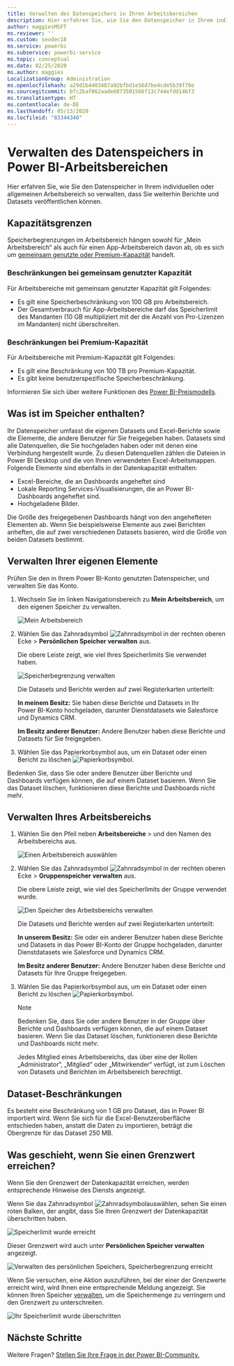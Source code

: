 ```yaml
---
title: Verwalten des Datenspeichers in Ihren Arbeitsbereichen
description: Hier erfahren Sie, wie Sie den Datenspeicher in Ihrem individuellen oder allgemeinen Arbeitsbereich verwalten, um sicherzustellen, dass Sie weiterhin Berichte und Datasets veröffentlichen können.
author: maggiesMSFT
ms.reviewer: ''
ms.custom: seodec18
ms.service: powerbi
ms.subservice: powerbi-service
ms.topic: conceptual
ms.date: 02/25/2020
ms.author: maggies
LocalizationGroup: Administration
ms.openlocfilehash: a29d1b4403487a92bfbd1e56d7be4cde5b39f70e
ms.sourcegitcommit: bfc2baf862aade6873501566f13c744efdd146f3
ms.translationtype: HT
ms.contentlocale: de-DE
ms.lasthandoff: 05/13/2020
ms.locfileid: "83344340"
---
```

# <a name="manage-data-storage-in-power-bi-workspaces"></a>Verwalten des Datenspeichers in Power BI-Arbeitsbereichen

Hier erfahren Sie, wie Sie den Datenspeicher in Ihrem individuellen oder allgemeinen Arbeitsbereich so verwalten, dass Sie weiterhin Berichte und Datasets veröffentlichen können.

## <a name="capacity-limits"></a>Kapazitätsgrenzen

Speicherbegrenzungen im Arbeitsbereich hängen sowohl für „Mein Arbeitsbereich“ als auch für einen App-Arbeitsbereich davon ab, ob es sich um [gemeinsam genutzte oder Premium-Kapazität](../fundamentals/service-basic-concepts.md#capacities) handelt.

### <a name="shared-capacity-limits"></a>Beschränkungen bei gemeinsam genutzter Kapazität
Für Arbeitsbereiche mit gemeinsam genutzter Kapazität gilt Folgendes: 

- Es gilt eine Speicherbeschränkung von 100 GB pro Arbeitsbereich.
- Der Gesamtverbrauch für App-Arbeitsbereiche darf das Speicherlimit des Mandanten (10 GB multipliziert mit der die Anzahl von Pro-Lizenzen im Mandanten) nicht überschreiten.

### <a name="premium-capacity-limits"></a>Beschränkungen bei Premium-Kapazität
Für Arbeitsbereiche mit Premium-Kapazität gilt Folgendes:
- Es gilt eine Beschränkung von 100 TB pro Premium-Kapazität.
- Es gibt keine benutzerspezifische Speicherbeschränkung.

Informieren Sie sich über weitere Funktionen des [Power BI-Preismodells](https://powerbi.microsoft.com/pricing).

## <a name="whats-included-in-storage"></a>Was ist im Speicher enthalten?

Ihr Datenspeicher umfasst die eigenen Datasets und Excel-Berichte sowie die Elemente, die andere Benutzer für Sie freigegeben haben. Datasets sind alle Datenquellen, die Sie hochgeladen haben oder mit denen eine Verbindung hergestellt wurde. Zu diesen Datenquellen zählen die Dateien in Power BI Desktop und die von Ihnen verwendeten Excel-Arbeitsmappen. Folgende Elemente sind ebenfalls in der Datenkapazität enthalten:

* Excel-Bereiche, die an Dashboards angeheftet sind
* Lokale Reporting Services-Visualisierungen, die an Power BI-Dashboards angeheftet sind.
* Hochgeladene Bilder.

Die Größe des freigegebenen Dashboards hängt von den angehefteten Elementen ab. Wenn Sie beispielsweise Elemente aus zwei Berichten anheften, die auf zwei verschiedenen Datasets basieren, wird die Größe von beiden Datasets bestimmt.

<a name="manage"/>

## <a name="manage-items-you-own"></a>Verwalten Ihrer eigenen Elemente

Prüfen Sie den in Ihrem Power BI-Konto genutzten Datenspeicher, und verwalten Sie das Konto.

1. Wechseln Sie im linken Navigationsbereich zu **Mein Arbeitsbereich**, um den eigenen Speicher zu verwalten.
   
    ![Mein Arbeitsbereich](media/service-admin-manage-your-data-storage-in-power-bi/pbi_myworkspace.png)

2. Wählen Sie das Zahnradsymbol ![Zahnradsymbol](media/service-admin-manage-your-data-storage-in-power-bi/pbi_gearicon.png) in der rechten oberen Ecke \> **Persönlichen Speicher verwalten** aus.
   
    Die obere Leiste zeigt, wie viel Ihres Speicherlimits Sie verwendet haben.
   
    ![Speicherbegrenzung verwalten](media/service-admin-manage-your-data-storage-in-power-bi/pbi_persnlstorage.png)
   
    Die Datasets und Berichte werden auf zwei Registerkarten unterteilt:
   
    **In meinem Besitz:** Sie haben diese Berichte und Datasets in Ihr Power BI-Konto hochgeladen, darunter Dienstdatasets wie Salesforce und Dynamics CRM.  

    **Im Besitz anderer Benutzer:** Andere Benutzer haben diese Berichte und Datasets für Sie freigegeben.
1. Wählen Sie das Papierkorbsymbol aus, um ein Dataset oder einen Bericht zu löschen ![Papierkorbsymbol](media/service-admin-manage-your-data-storage-in-power-bi/pbi_deleteicon.png).

Bedenken Sie, dass Sie oder andere Benutzer über Berichte und Dashboards verfügen können, die auf einem Dataset basieren. Wenn Sie das Dataset löschen, funktionieren diese Berichte und Dashboards nicht mehr.

## <a name="manage-your-workspace"></a>Verwalten Ihres Arbeitsbereichs
1. Wählen Sie den Pfeil neben **Arbeitsbereiche** \> und den Namen des Arbeitsbereichs aus.
   
    ![Einen Arbeitsbereich auswählen](media/service-admin-manage-your-data-storage-in-power-bi/pbi_groupworkspaces.png)
2. Wählen Sie das Zahnradsymbol ![Zahnradsymbol](media/service-admin-manage-your-data-storage-in-power-bi/pbi_gearicon.png) in der rechten oberen Ecke \> **Gruppenspeicher verwalten** aus.
   
    Die obere Leiste zeigt, wie viel des Speicherlimits der Gruppe verwendet wurde.
   
    ![Den Speicher des Arbeitsbereichs verwalten](media/service-admin-manage-your-data-storage-in-power-bi/pbi_groupstorage.png)
   
    Die Datasets und Berichte werden auf zwei Registerkarten unterteilt:
   
    **In unserem Besitz:** Sie oder ein anderer Benutzer haben diese Berichte und Datasets in das Power BI-Konto der Gruppe hochgeladen, darunter Dienstdatasets wie Salesforce und Dynamics CRM.

    **Im Besitz anderer Benutzer:** Andere Benutzer haben diese Berichte und Datasets für Ihre Gruppe freigegeben.

3. Wählen Sie das Papierkorbsymbol aus, um ein Dataset oder einen Bericht zu löschen ![Papierkorbsymbol](media/service-admin-manage-your-data-storage-in-power-bi/pbi_deleteicon.png).
   
   > [!NOTE]
   > Bedenken Sie, dass Sie oder andere Benutzer in der Gruppe über Berichte und Dashboards verfügen können, die auf einem Dataset basieren. Wenn Sie das Dataset löschen, funktionieren diese Berichte und Dashboards nicht mehr.
   
   Jedes Mitglied eines Arbeitsbereichs, das über eine der Rollen „Administrator“, „Mitglied“ oder „Mitwirkender“ verfügt, ist zum Löschen von Datasets und Berichten im Arbeitsbereich berechtigt.

## <a name="dataset-limits"></a>Dataset-Beschränkungen
Es besteht eine Beschränkung von 1 GB pro Dataset, das in Power BI importiert wird. Wenn Sie sich für die Excel-Benutzeroberfläche entschieden haben, anstatt die Daten zu importieren, beträgt die Obergrenze für das Dataset 250 MB.

## <a name="what-happens-when-you-reach-a-limit"></a>Was geschieht, wenn Sie einen Grenzwert erreichen?
Wenn Sie den Grenzwert der Datenkapazität erreichen, werden entsprechende Hinweise des Diensts angezeigt. 

Wenn Sie das Zahnradsymbol ![Zahnradsymbol](media/service-admin-manage-your-data-storage-in-power-bi/pbi_gearicon.png)auswählen, sehen Sie einen roten Balken, der angibt, dass Sie Ihren Grenzwert der Datenkapazität überschritten haben.

![Speicherlimit wurde erreicht](media/service-admin-manage-your-data-storage-in-power-bi/manage-storage-limit.png)

Dieser Grenzwert wird auch unter **Persönlichen Speicher verwalten** angezeigt.

 ![Verwalten des persönlichen Speichers, Speicherbegrenzung erreicht](media/service-admin-manage-your-data-storage-in-power-bi/manage-storage-limit2.png)

 Wenn Sie versuchen, eine Aktion auszuführen, bei der einer der Grenzwerte erreicht wird, wird Ihnen eine entsprechende Meldung angezeigt. Sie können Ihren Speicher [verwalten](#manage), um die Speichermenge zu verringern und den Grenzwert zu unterschreiten.

 ![Ihr Speicherlimit wurde überschritten](media/service-admin-manage-your-data-storage-in-power-bi/powerbi-pro-over-limit.png)

 ## <a name="next-steps"></a>Nächste Schritte

 Weitere Fragen? [Stellen Sie Ihre Frage in der Power BI-Community.](https://community.powerbi.com/)
